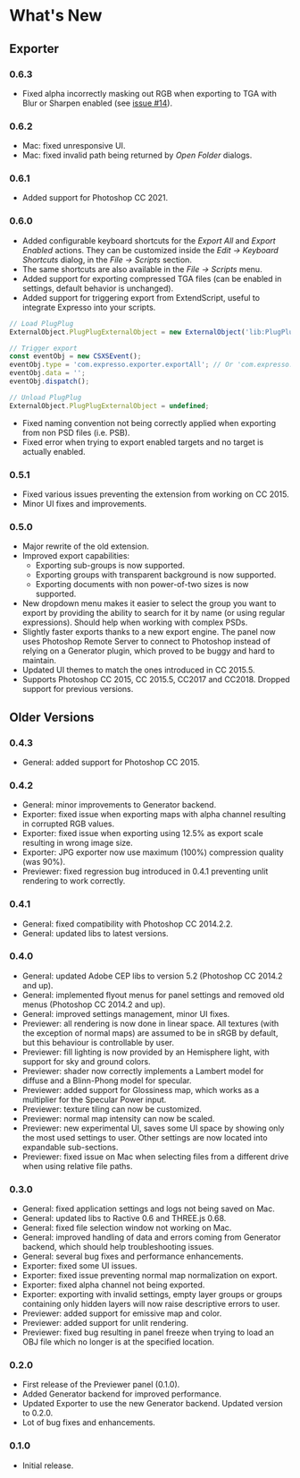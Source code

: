 # What's New

## Exporter
### 0.6.3
- Fixed alpha incorrectly masking out RGB when exporting to TGA with Blur or Sharpen enabled (see [issue #14](https://github.com/fcamarlinghi/expresso/issues/14)).

### 0.6.2
- Mac: fixed unresponsive UI.
- Mac: fixed invalid path being returned by *Open Folder* dialogs.

### 0.6.1
- Added support for Photoshop CC 2021.

### 0.6.0
- Added configurable keyboard shortcuts for the *Export All* and *Export Enabled* actions. They can be customized inside the *Edit &rarr; Keyboard Shortcuts* dialog, in the *File &rarr; Scripts* section.
- The same shortcuts are also available in the *File &rarr; Scripts* menu.
- Added support for exporting compressed TGA files (can be enabled in settings, default behavior is unchanged).
- Added support for triggering export from ExtendScript, useful to integrate Expresso into your scripts.
```js
// Load PlugPlug
ExternalObject.PlugPlugExternalObject = new ExternalObject('lib:PlugPlugExternalObject');

// Trigger export
const eventObj = new CSXSEvent(); 
eventObj.type = 'com.expresso.exporter.exportAll'; // Or 'com.expresso.exporter.exportEnabled'
eventObj.data = ''; 
eventObj.dispatch();

// Unload PlugPlug
ExternalObject.PlugPlugExternalObject = undefined;
```
- Fixed naming convention not being correctly applied when exporting from non PSD files (i.e. PSB).
- Fixed error when trying to export enabled targets and no target is actually enabled.

### 0.5.1
- Fixed various issues preventing the extension from working on CC 2015.
- Minor UI fixes and improvements.

### 0.5.0
- Major rewrite of the old extension.
- Improved export capabilities:
    - Exporting sub-groups is now supported.
    - Exporting groups with transparent background is now supported.
    - Exporting documents with non power-of-two sizes is now supported.
- New dropdown menu makes it easier to select the group you want to export by providing the ability to search for it by name (or using regular expressions). Should help when working with complex PSDs.
- Slightly faster exports thanks to a new export engine. The panel now uses Photoshop Remote Server to connect to Photoshop instead of relying on a Generator plugin, which proved to be buggy and hard to maintain.
- Updated UI themes to match the ones introduced in CC 2015.5.
- Supports Photoshop CC 2015, CC 2015.5, CC2017 and CC2018. Dropped support for previous versions.

## Older Versions
### 0.4.3
- General: added support for Photoshop CC 2015.

### 0.4.2
- General: minor improvements to Generator backend.
- Exporter: fixed issue when exporting maps with alpha channel resulting in corrupted RGB values.
- Exporter: fixed issue when exporting using 12.5% as export scale resulting in wrong image size.
- Exporter: JPG exporter now use maximum (100%) compression quality (was 90%).
- Previewer: fixed regression bug introduced in 0.4.1 preventing unlit rendering to work correctly.

### 0.4.1
- General: fixed compatibility with Photoshop CC 2014.2.2.
- General: updated libs to latest versions.

### 0.4.0
- General: updated Adobe CEP libs to version 5.2 (Photoshop CC 2014.2 and up).
- General: implemented flyout menus for panel settings and removed old menus (Photoshop CC 2014.2 and up).
- General: improved settings management, minor UI fixes.
- Previewer: all rendering is now done in linear space. All textures (with the exception of normal maps) are assumed to be in sRGB by default, but this behaviour is controllable by user.
- Previewer: fill lighting is now provided by an Hemisphere light, with support for sky and ground colors.
- Previewer: shader now correctly implements a Lambert model for diffuse and a Blinn-Phong model for specular.
- Previewer: added support for Glossiness map, which works as a multiplier for the Specular Power input.
- Previewer: texture tiling can now be customized.
- Previewer: normal map intensity can now be scaled.
- Previewer: new experimental UI, saves some UI space by showing only the most used settings to user. Other settings are now located into expandable sub-sections.
- Previewer: fixed issue on Mac when selecting files from a different drive when using relative file paths.

### 0.3.0
- General: fixed application settings and logs not being saved on Mac.
- General: updated libs to Ractive 0.6 and THREE.js 0.68.
- General: fixed file selection window not working on Mac.
- General: improved handling of data and errors coming from Generator backend, which should help troubleshooting issues.
- General: several bug fixes and performance enhancements.
- Exporter: fixed some UI issues.
- Exporter: fixed issue preventing normal map normalization on export.
- Exporter: fixed alpha channel not being exported.
- Exporter: exporting with invalid settings, empty layer groups or groups containing only hidden layers will now raise descriptive errors to user.
- Previewer: added support for emissive map and color.
- Previewer: added support for unlit rendering.
- Previewer: fixed bug resulting in panel freeze when trying to load an OBJ file which no longer is at the specified location.

### 0.2.0
- First release of the Previewer panel (0.1.0).
- Added Generator backend for improved performance.
- Updated Exporter to use the new Generator backend. Updated version to 0.2.0.
- Lot of bug fixes and enhancements.

### 0.1.0
- Initial release.
